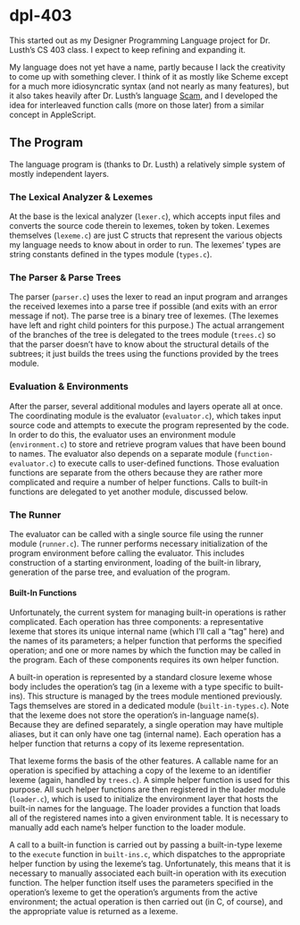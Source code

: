 dpl-403
=======

This started out as my Designer Programming Language project for Dr. Lusth’s CS 403 class. I expect to keep refining and expanding it.

My language does not yet have a name, partly because I lack the creativity to come up with something clever. I think of it as mostly like Scheme except for a much more idiosyncratic syntax (and not nearly as many features), but it also takes heavily after Dr. Lusth’s language [Scam](http://beastie.cs.ua.edu/scam/), and I developed the idea for interleaved function calls (more on those later) from a similar concept in AppleScript.

The Program
-----------

The language program is (thanks to Dr. Lusth) a relatively simple system of mostly independent layers.

### The Lexical Analyzer & Lexemes

At the base is the lexical analyzer (`lexer.c`), which accepts input files and converts the source code therein to lexemes, token by token. Lexemes themselves (`lexeme.c`) are just C structs that represent the various objects my language needs to know about in order to run. The lexemes’ types are string constants defined in the types module (`types.c`).

### The Parser & Parse Trees

The parser (`parser.c`) uses the lexer to read an input program and arranges the received lexemes into a parse tree if possible (and exits with an error message if not). The parse tree is a binary tree of lexemes. (The lexemes have left and right child pointers for this purpose.) The actual arrangement of the branches of the tree is delegated to the trees module (`trees.c`) so that the parser doesn’t have to know about the structural details of the subtrees; it just builds the trees using the functions provided by the trees module.

### Evaluation & Environments

After the parser, several additional modules and layers operate all at once. The coordinating module is the evaluator (`evaluator.c`), which takes input source code and attempts to execute the program represented by the code. In order to do this, the evaluator uses an environment module (`environment.c`) to store and retrieve program values that have been bound to names. The evaluator also depends on a separate module (`function-evaluator.c`) to execute calls to user-defined functions. Those evaluation functions are separate from the others because they are rather more complicated and require a number of helper functions. Calls to built-in functions are delegated to yet another module, discussed below.

### The Runner

The evaluator can be called with a single source file using the runner module (`runner.c`). The runner performs necessary initialization of the program environment before calling the evaluator. This includes construction of a starting environment, loading of the built-in library, generation of the parse tree, and evaluation of the program.

#### Built-In Functions
Unfortunately, the current system for managing built-in operations is rather complicated. Each operation has three components: a representative lexeme that stores its unique internal name (which I’ll call a “tag” here) and the names of its parameters; a helper function that performs the specified operation; and one or more names by which the function may be called in the program. Each of these components requires its own helper function.

A built-in operation is represented by a standard closure lexeme whose body includes the operation’s tag (in a lexeme with a type specific to built-ins). This structure is managed by the trees module mentioned previously. Tags themselves are stored in a dedicated module (`built-in-types.c`). Note that the lexeme does not store the operation’s in-language name(s). Because they are defined separately, a single operation may have multiple aliases, but it can only have one tag (internal name). Each operation has a helper function that returns a copy of its lexeme representation.

That lexeme forms the basis of the other features. A callable name for an operation is specified by attaching a copy of the lexeme to an identifier lexeme (again, handled by `trees.c`). A simple helper function is used for this purpose. All such helper functions are then registered in the loader module (`loader.c`), which is used to initialize the environment layer that hosts the built-in names for the language. The loader provides a function that loads all of the registered names into a given environment table. It is necessary to manually add each name’s helper function to the loader module.

A call to a built-in function is carried out by passing a built-in-type lexeme to the `execute` function in `built-ins.c`, which dispatches to the appropriate helper function by using the lexeme’s tag. Unfortunately, this means that it is necessary to manually associated each built-in operation with its execution function. The helper function itself uses the parameters specified in the operation’s lexeme to get the operation’s arguments from the active environment; the actual operation is then carried out (in C, of course), and the appropriate value is returned as a lexeme.

